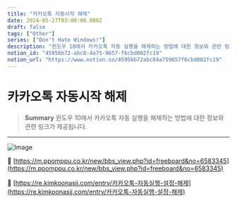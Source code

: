 ```yaml
---
title: "카카오톡 자동시작 해제"
date: 2024-05-27T03:00:00.000Z
draft: false
tags: ["Other"]
series: ["Don't Hate Windows!"]
description: "윈도우 10에서 카카오톡 자동 실행을 해제하는 방법에 대한 정보와 관련 링크가 제공됩니다."
notion_id: "45956b72-abc8-4a75-9657-f6cbd002fc19"
notion_url: "https://www.notion.so/45956b72abc84a759657f6cbd002fc19"
---
```


# 카카오톡 자동시작 해제

> **Summary**
> 윈도우 10에서 카카오톡 자동 실행을 해제하는 방법에 대한 정보와 관련 링크가 제공됩니다.

---

![Image](https://prod-files-secure.s3.us-west-2.amazonaws.com/09ccd4d5-876c-4bba-bbdf-cc77a0a11257/089b6fe7-7f75-4876-9805-05c405b14464/Untitled.png?X-Amz-Algorithm=AWS4-HMAC-SHA256&X-Amz-Content-Sha256=UNSIGNED-PAYLOAD&X-Amz-Credential=ASIAZI2LB466YQDZSFYM%2F20250724%2Fus-west-2%2Fs3%2Faws4_request&X-Amz-Date=20250724T115719Z&X-Amz-Expires=3600&X-Amz-Security-Token=IQoJb3JpZ2luX2VjEAMaCXVzLXdlc3QtMiJHMEUCIQDfqSGLxJoNDChLeLpKJXSCavkjl4aaekdFCz%2BT4pTYHQIgOPA64MYPiTD2OjdBjfZnzrex35pYvqY5uu0QnSZWnV8q%2FwMILBAAGgw2Mzc0MjMxODM4MDUiDNKXoVyWBaM8v1WqCircA3MUoeXwRPqQJ7kfcTj75Oa9kBgzOk4Zq9BZd6IvZxCRvwIu26a%2BHKGOerUw99Ug4aQnH3qXiW8ovBN4jvs6R%2FA97XkYdXIp%2BLhKhM3%2FZ4XS6TEB8ak%2FGRL3605kMxsl4c%2BbQ%2FZnLWs5X31BkmyGdX4DzlDbYD9ELdumwmfoQswSMvMemq7GQa7%2BDr52Ad6ikXLRs84c0g1yExxUjpS0ULLSjG85mTrE5Wy51ETh5S1RwWnQtQXPW9vy4P3HjS1xPRJHL9vVQQkK1oj0VoH8gErV5kmDwo9Gve%2F%2Fwaf1PM0qULlDbGnnnEhSFQVklFg5M%2F3hTU1JrRGFLDoj1z5oLroNHwyWO54HI%2Bz%2F%2BrzlgESWJdiWSeVMIpllZ%2BqYpUc7nrJIq6u6t4Xcr4mnnHf65WoMrCciZR0nYhweEL3201lk%2FhF2NK4TcVWWMFKhzHUuorOzNcsr2BvLwcvxZ6h9R%2BOWarfc%2BjB8CLDmjRzXUyOHtDJgMQ2SzTeP6gH9DdFsMZf6O05ZgVmk843Z6AKGeYX4W9diL9PtEWX%2B4xpjB0ngJycMQ5rWhcAmO36j%2B%2B0asZpZme1dXfKOvkBz9YGOIj8v8dQ7dmlbUfTWlJZuLmSiuvYx9H3bV2%2BQ5K81MK6biMQGOqUBTlPh3UpOR9B2LbgTk6r%2BW7dDajjKUnhuNTgCUWHyaWDNHeJuvUzK5N74h3PPV%2FiVYh3xYTwdVLVFpF0NV9RgDnQ2d5PeA%2Bd4OX7AsZLtXP4g5TZnJ8sk4oY8NzSG6DVOwsSNCu%2FgJYPQ5lLmpjR%2Bf8d3TzIxvy20tAx%2FO11mhhi4E3Okr472hMCxKHHmSy0hcMdxlvtnu%2BtfHLTNUN7kngKkOxN7&X-Amz-Signature=3d2daff6f912a90806efb705718d448b2fe26a5569812cada4baf64e96f7ea57&X-Amz-SignedHeaders=host&x-amz-checksum-mode=ENABLED&x-id=GetObject)

🔗 [https://m.ppomppu.co.kr/new/bbs_view.php?id=freeboard&no=6583345](https://m.ppomppu.co.kr/new/bbs_view.php?id=freeboard&no=6583345)

🔗 [https://re.kimkoonasjj.com/entry/카카오톡-자동실행-설정-해제](https://re.kimkoonasjj.com/entry/카카오톡-자동실행-설정-해제)

